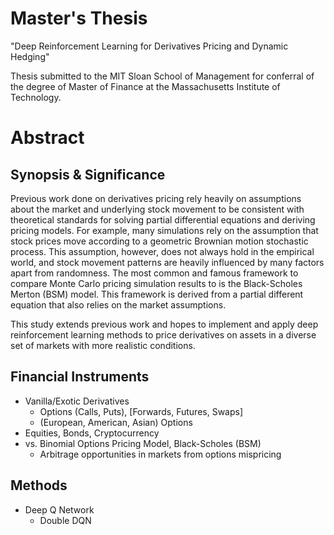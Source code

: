 # Master's Thesis
"Deep Reinforcement Learning for Derivatives Pricing and Dynamic Hedging"

Thesis submitted to the MIT Sloan School of Management for conferral of the degree of Master of Finance at the Massachusetts Institute of Technology.

# Abstract

## Synopsis & Significance
Previous work done on derivatives pricing rely heavily on assumptions about the market and underlying stock movement to be consistent with theoretical standards for solving partial differential equations and deriving pricing models. For example, many simulations rely on the assumption that stock prices move according to a geometric Brownian motion stochastic process. This assumption, however, does not always hold in the empirical world, and stock movement patterns are heavily influenced by many factors apart from randomness. The most common and famous framework to compare Monte Carlo pricing simulation results to is the Black-Scholes Merton (BSM) model. This framework is derived from a partial different equation that also relies on the market assumptions.

This study extends previous work and hopes to implement and apply deep reinforcement learning methods to price derivatives on assets in a diverse set of markets with more realistic conditions.

## Financial Instruments
- Vanilla/Exotic Derivatives
  - Options (Calls, Puts), [Forwards, Futures, Swaps]
  - (European, American, Asian) Options
- Equities, Bonds, Cryptocurrency
- vs. Binomial Options Pricing Model, Black-Scholes (BSM)
  - Arbitrage opportunities in markets from options mispricing

## Methods
- Deep Q Network
  - Double DQN
